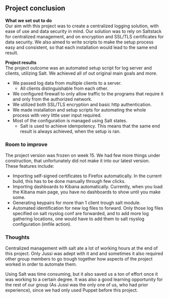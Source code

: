 ## Project conclusion ##  

**What we set out to do**  
Our aim with this project was to create a centralized logging solution, with ease of use and data security in mind. Our solution was to rely on Saltstack for centralized management, and on encryption and SSL/TLS certificates for data security. We also aimed to write scripts to make the setup process easy and consistent, so that each installation would lead to the same end result.
 
 
**Project results**  
The project outcome was an automated setup script for log server and clients, utilizing Salt. We achieved all of out original main goals and more.
- We passed log data from multiple clients to a server.
  - All clients distinguishable from each other.
- We configured firewall to only allow traffic to the programs that require it and only from the authorized network.
- We utilized both SSL/TLS encryption and basic http authentication.
- We made installation and setup scripts for automating the whole process with very little user input required.
- Most of the configuration is managed using Salt states.
  - Salt is used to achieve idempotency. This means that the same end result is always achieved, when the setup is ran.

### Room to improve ###  
The project version was frozen on week 15. We had few more things under construction, that unfortunately did not make it into our latest version. These features include:  
- Importing self-signed certificates to Firefox automatically. In the current build, this has to be done manually through few clicks.
- Importing dashboards to Kibana automatically. Currently, when you load the Kibana main page, you have no dashboards to show until you make some.
- Generating keypairs for more than 1 client trough salt module.
- Automated identification for new log files to forward. Only those log files specified on salt rsyslog conf are forwarded, and to add more log gathering locations, one would have to add them to salt rsyslog configuration (imfile action).

### Thoughts ###  
Centralized management with salt ate a lot of working hours at the end of this project. Only Jussi was adept with it and and sometimes it also required other group members to go trough together how aspects of the project worked in order to automate them.

Using Salt was time consuming, but it also saved us a ton of effort once it was working to a certain degree. It was also a good learning opportunity for the rest of our group (As Jussi was the only one of us, who had prior experience), since we had only used Puppet before this project. 
